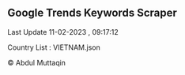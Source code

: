 

## Google Trends Keywords Scraper 
 
Last Update 11-02-2023 , 09:17:12

Country List :
VIETNAM.json



© Abdul Muttaqin 
